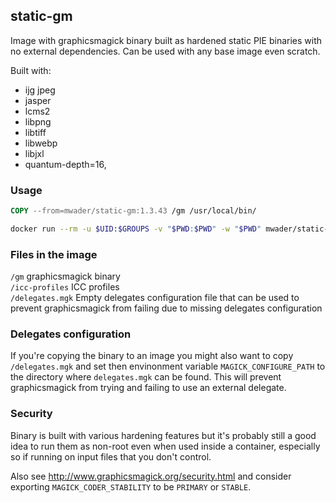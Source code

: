 ## static-gm

Image with graphicsmagick binary built as hardened static PIE binaries with no
external dependencies. Can be used with any base image even scratch.

Built with:
- ijg jpeg
- jasper
- lcms2
- libpng
- libtiff
- libwebp
- libjxl
- quantum-depth=16,

### Usage
```Dockerfile
COPY --from=mwader/static-gm:1.3.43 /gm /usr/local/bin/
```
```sh
docker run --rm -u $UID:$GROUPS -v "$PWD:$PWD" -w "$PWD" mwader/static-gm:1.3.43 identify test.png
```

### Files in the image
`/gm` graphicsmagick binary  
`/icc-profiles` ICC profiles  
`/delegates.mgk` Empty delegates configuration file that can be used to prevent graphicsmagick from failing due to missing delegates configuration

### Delegates configuration
If you're copying the binary to an image you might also want to copy `/delegates.mgk` and set then envinonment variable `MAGICK_CONFIGURE_PATH` to the directory where `delegates.mgk` can be found. This will prevent graphicsmagick from trying and failing to use an external delegate.

### Security
Binary is built with various hardening features but it's probably still a good idea to run
them as non-root even when used inside a container, especially so if running on input files
that you don't control.

Also see http://www.graphicsmagick.org/security.html and consider exporting
`MAGICK_CODER_STABILITY` to be `PRIMARY` or `STABLE`.
